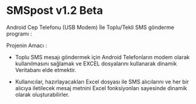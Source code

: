 # SMSpost v1.2 Beta

Android Cep Telefonu (USB Modem) İle Toplu/Tekli SMS gönderme programı :

Projenin Amacı :

 - Toplu SMS mesajı göndermek için Android Telefonların modem olarak kullanılmasını sağlamak ve EXCEL dosyalarını kullanarak dinamik    Veritabanı elde etmektir. 
 
 - Kullanıcılar, hazırlayacakları Excel dosyası ile SMS alıcılarını ve her bir alıcıya iletilecek mesaj metnini Excel fonksiyonları sayesinde dinamik olarak oluşturabilirler. 
